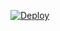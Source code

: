 [![Deploy](https://www.herokucdn.com/deploy/button.svg)](https://heroku.com/deploy?https://github.com/jonstorer/HerokuButtonSpike/tree/main)
